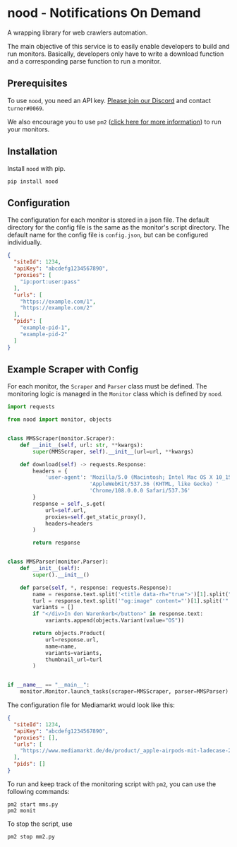 # nood - Notifications On Demand

A wrapping library for web crawlers automation.

The main objective of this service is to easily enable developers to build and
run monitors. Basically, developers only have to write a download function and
a corresponding parse function to run a monitor.

## Prerequisites

To use `nood`, you need an API key.
[Please join our Discord](https://discord.gg/yMYnGcKKnR) and contact
`turner#0069`.

We also encourage you to use `pm2` ([click here for more information](https://www.npmjs.com/package/pm2)) to 
run your monitors.

## Installation

Install `nood` with pip.

```
pip install nood
```

## Configuration

The configuration for each monitor is stored in a json file. The default
directory for the config file is the same as the monitor's script directory.
The default name for the config file is `config.json`, but can be configured
individually.

```json
{
  "siteId": 1234,
  "apiKey": "abcdefg1234567890",
  "proxies": [
    "ip:port:user:pass"
  ],
  "urls": [
    "https://example.com/1",
    "https://example.com/2"
  ],
  "pids": [
    "example-pid-1",
    "example-pid-2"
  ]
}
```

## Example Scraper with Config

For each monitor, the `Scraper` and `Parser` class must be defined. The
monitoring logic is managed in the `Monitor` class which is defined by `nood`.

```python
import requests

from nood import monitor, objects


class MMSScraper(monitor.Scraper):
    def __init__(self, url: str, **kwargs):
        super(MMSScraper, self).__init__(url=url, **kwargs)

    def download(self) -> requests.Response:
        headers = {
            'user-agent': 'Mozilla/5.0 (Macintosh; Intel Mac OS X 10_15_7) '
                          'AppleWebKit/537.36 (KHTML, like Gecko) '
                          'Chrome/108.0.0.0 Safari/537.36'
        }
        response = self._s.get(
            url=self.url,
            proxies=self.get_static_proxy(),
            headers=headers
        )

        return response


class MMSParser(monitor.Parser):
    def __init__(self):
        super().__init__()

    def parse(self, *, response: requests.Response):
        name = response.text.split('<title data-rh="true">')[1].split("|")[0]
        turl = response.text.split('"og:image" content="')[1].split('"')[0]
        variants = []
        if "</div>In den Warenkorb</button>" in response.text:
            variants.append(objects.Variant(value="OS"))

        return objects.Product(
            url=response.url,
            name=name,
            variants=variants,
            thumbnail_url=turl
        )


if __name__ == "__main__":
    monitor.Monitor.launch_tasks(scraper=MMSScraper, parser=MMSParser)
```

The configuration file for Mediamarkt would look like this:

```json
{
  "siteId": 1234,
  "apiKey": "abcdefg1234567890",
  "proxies": [],
  "urls": [
    "https://www.mediamarkt.de/de/product/_apple-airpods-mit-ladecase-2-generation-2539111.html"
  ],
  "pids": []
}
```

To run and keep track of the monitoring script with `pm2`, you can use the 
following commands:

```shell
pm2 start mms.py
pm2 monit
```

To stop the script, use

```shell
pm2 stop mm2.py
```